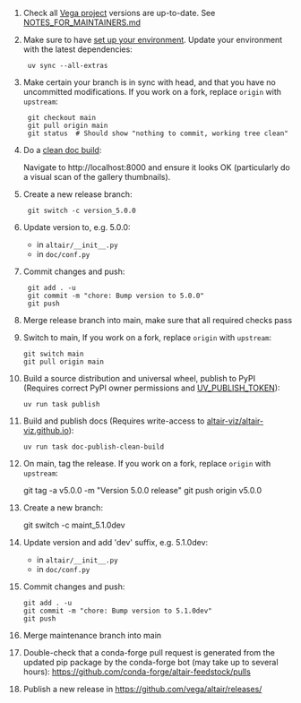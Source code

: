 1. Check all [Vega project](https://github.com/orgs/vega/repositories?type=source) versions are up-to-date. See [NOTES_FOR_MAINTAINERS.md](NOTES_FOR_MAINTAINERS.md)


2. Make sure to have [set up your environment](CONTRIBUTING.md#setting-up-your-environment).
   Update your environment with the latest dependencies:
   
        uv sync --all-extras

3. Make certain your branch is in sync with head, and that you have no uncommitted modifications. If you work on a fork, replace `origin` with `upstream`:
 
        git checkout main
        git pull origin main
        git status  # Should show "nothing to commit, working tree clean"

4. Do a [clean doc build](CONTRIBUTING.md#building-the-documentation-locally):
   
   Navigate to http://localhost:8000 and ensure it looks OK (particularly
   do a visual scan of the gallery thumbnails).

5. Create a new release branch:
       
        git switch -c version_5.0.0

6. Update version to, e.g. 5.0.0:

   - in ``altair/__init__.py``
   - in ``doc/conf.py``

7. Commit changes and push:

        git add . -u
        git commit -m "chore: Bump version to 5.0.0"
        git push

8. Merge release branch into main, make sure that all required checks pass

9.  Switch to main, If you work on a fork, replace `origin` with `upstream`:

        git switch main
        git pull origin main
        
10. Build a source distribution and universal wheel, 
    publish to PyPI (Requires correct PyPI owner permissions and [UV_PUBLISH_TOKEN](https://docs.astral.sh/uv/configuration/environment/#uv_publish_token)):

        uv run task publish

11. Build and publish docs (Requires write-access to [altair-viz/altair-viz.github.io](https://github.com/altair-viz/altair-viz.github.io)):

        uv run task doc-publish-clean-build

12. On main, tag the release. If you work on a fork, replace `origin` with `upstream`:

       git tag -a v5.0.0 -m "Version 5.0.0 release"
       git push origin v5.0.0

13. Create a new branch:
       
       git switch -c maint_5.1.0dev

14. Update version and add 'dev' suffix, e.g. 5.1.0dev:

    - in ``altair/__init__.py``
    - in ``doc/conf.py``

15. Commit changes and push:

        git add . -u
        git commit -m "chore: Bump version to 5.1.0dev"
        git push
        
16. Merge maintenance branch into main

17. Double-check that a conda-forge pull request is generated from the updated
    pip package by the conda-forge bot (may take up to several hours):
    https://github.com/conda-forge/altair-feedstock/pulls

18. Publish a new release in https://github.com/vega/altair/releases/
